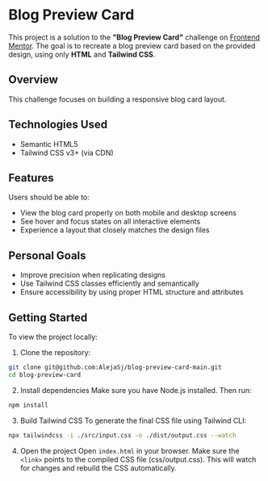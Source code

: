 # Blog Preview Card

This project is a solution to the **"Blog Preview Card"** challenge on [Frontend Mentor](https://www.frontendmentor.io/). The goal is to recreate a blog preview card based on the provided design, using only **HTML** and **Tailwind CSS**.

## Overview

This challenge focuses on building a responsive blog card layout.

## Technologies Used

- Semantic HTML5
- Tailwind CSS v3+ (via CDN)

## Features

Users should be able to:

- View the blog card properly on both mobile and desktop screens
- See hover and focus states on all interactive elements
- Experience a layout that closely matches the design files

## Personal Goals

- Improve precision when replicating designs
- Use Tailwind CSS classes efficiently and semantically
- Ensure accessibility by using proper HTML structure and attributes

## Getting Started
To view the project locally:

1. Clone the repository:

```bash
git clone git@github.com:AlejaSj/blog-preview-card-main.git
cd blog-preview-card
```
2. Install dependencies
Make sure you have Node.js installed. Then run:

```bash
npm install
```

3. Build Tailwind CSS
To generate the final CSS file using Tailwind CLI:

```bash
npx tailwindcss -i ./src/input.css -o ./dist/output.css --watch
```
4. Open the project
Open ```index.html``` in your browser. Make sure the ```<link>``` points to the compiled CSS file (css/output.css).
This will watch for changes and rebuild the CSS automatically.
